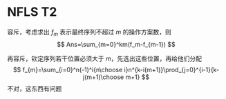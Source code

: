 # NFLS T2

容斥，考虑求出 $f_m$ 表示最终序列不超过 $m$ 的操作方案数，则
$$
Ans=\sum_{m=0}^km(f_m-f_{m-1})
$$


再容斥，钦定序列若干位置必须大于 $m$，先选出这些位置，再给他们分配
$$
f_{m}=\sum_{i=0}^n(-1)^i{n\choose i}n^{k-i(m+1)}\prod_{j=0}^{i-1}{k-j(m+1)\choose m+1}
$$
不对，这东西有问题

